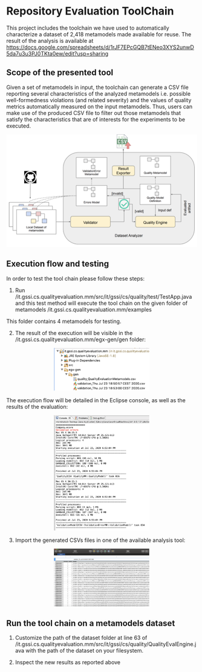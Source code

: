 # Repository Evaluation ToolChain
This project includes the toolchain we have used to automatically characterize a dataset of 2,418 metamodels made available for reuse. 
The result of the analysis is available at https://docs.google.com/spreadsheets/d/1rJF7EPcGQB7tENeo3XYS2unwD5da7u3u3PJ0TKta0ew/edit?usp=sharing 

## Scope of the presented tool
Given a set of metamodels in input, the toolchain can generate a CSV file reporting several characteristics of the analyzed metamodels i.e.
possible well-formedness violations (and related severity) and the values of  quality metrics automatically measured on the input metamodels. 
Thus, users can make use of the produced CSV file to filter out those metamodels that satisfy the characteristics that are of interests for the experiments to be executed.

![Architecture](images/architecture.png)

## Execution flow and testing
In order to test the tool chain please follow these steps:

1.  Run /it.gssi.cs.qualityevaluation.mm/src/it/gssi/cs/quality/test/TestApp.java and this test method will execute the tool chain on the given folder of metamodels /it.gssi.cs.qualityevaluation.mm/examples

This folder contains 4 metamodels for testing.

2. The result of the execution will be visible in the /it.gssi.cs.qualityevaluation.mm/egx-gen/gen folder:

<center><img src="images/gen.png" width="50%" ></center>

The execution flow will be detailed in the Eclipse console, as well as the results of the evaluation:
<center><img src="images/results.png" width="50%" ></center>

3. Import the generated CSVs files in one of the available analysis tool:
<center><img src="images/csv.png" width="50%" ></center>

## Run the tool chain on a metamodels dataset 

1. Customize the path of the dataset folder at line 63 of /it.gssi.cs.qualityevaluation.mm/src/it/gssi/cs/quality/QualityEvalEngine.java
with the path of the dataset on your filesystem.

2. Inspect the new results as reported above
